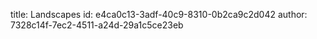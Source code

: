 title: Landscapes
id: e4ca0c13-3adf-40c9-8310-0b2ca9c2d042
author: 7328c14f-7ec2-4511-a24d-29a1c5ce23eb
